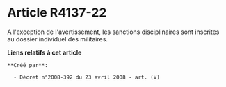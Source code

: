 # Article R4137-22

A l'exception de l'avertissement, les sanctions disciplinaires sont inscrites au dossier individuel des militaires.

**Liens relatifs à cet article**

	**Créé par**:

	  - Décret n°2008-392 du 23 avril 2008 - art. (V)
